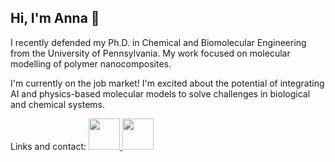 ## Hi, I'm Anna 👋

I recently defended my Ph.D. in Chemical and Biomolecular Engineering from the University of Pennsylvania. My work focused on molecular modelling of polymer nanocomposites. 

I'm currently on the job market! I'm excited about the potential of integrating AI and physics-based molecular models to solve challenges in biological and chemical systems. 

Links and contact:
<a href="https://www.linkedin.com/in/anastasia-neuman-95a28b8a/">
  <img height="50" src="https://cdn2.iconfinder.com/data/icons/social-media-2285/512/1_Linkedin_unofficial_colored_svg-512.png"/>
</a> <a href="https://orcid.org/0000-0002-2315-9546">
  <img height="50" src="https://cdn1.iconfinder.com/data/icons/line-awesome-vol-4/32/orcid-512.png"/>
</a>

<!--
**AnastasiaNeuman/AnastasiaNeuman** is a ✨ _special_ ✨ repository because its `README.md` (this file) appears on your GitHub profile.

Here are some ideas to get you started:

- 🔭 I’m currently working on ...
- 🌱 I’m currently learning ...
- 👯 I’m looking to collaborate on ...
- 🤔 I’m looking for help with ...
- 💬 Ask me about ...
- 📫 How to reach me: ...
- 😄 Pronouns: ...
- ⚡ Fun fact: ...
-->

